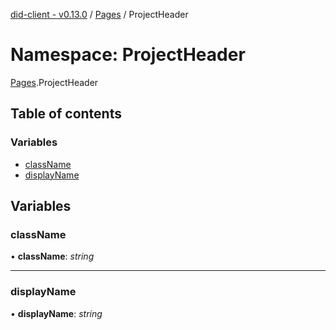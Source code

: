 [did-client - v0.13.0](../README.md) / [Pages](pages.md) / ProjectHeader

# Namespace: ProjectHeader

[Pages](pages.md).ProjectHeader

## Table of contents

### Variables

- [className](pages.projectheader.md#classname)
- [displayName](pages.projectheader.md#displayname)

## Variables

### className

• **className**: *string*

___

### displayName

• **displayName**: *string*
